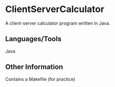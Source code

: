# ClientServerCalculator
A client-server calculator program written in Java. 

## Languages/Tools
Java

## Other Information
Contains a Makefile (for practice)
